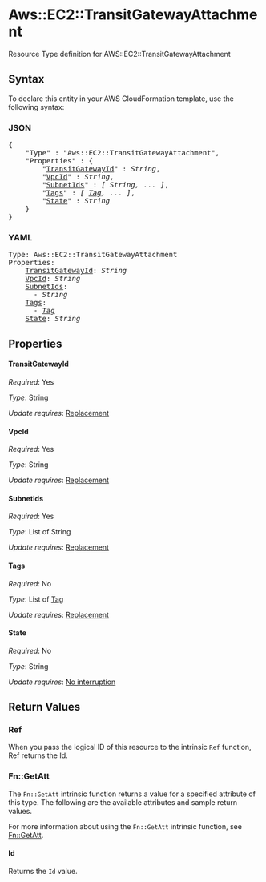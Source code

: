 # Aws::EC2::TransitGatewayAttachment

Resource Type definition for AWS::EC2::TransitGatewayAttachment

## Syntax

To declare this entity in your AWS CloudFormation template, use the following syntax:

### JSON

<pre>
{
    "Type" : "Aws::EC2::TransitGatewayAttachment",
    "Properties" : {
        "<a href="#transitgatewayid" title="TransitGatewayId">TransitGatewayId</a>" : <i>String</i>,
        "<a href="#vpcid" title="VpcId">VpcId</a>" : <i>String</i>,
        "<a href="#subnetids" title="SubnetIds">SubnetIds</a>" : <i>[ String, ... ]</i>,
        "<a href="#tags" title="Tags">Tags</a>" : <i>[ <a href="tag.md">Tag</a>, ... ]</i>,
        "<a href="#state" title="State">State</a>" : <i>String</i>
    }
}
</pre>

### YAML

<pre>
Type: Aws::EC2::TransitGatewayAttachment
Properties:
    <a href="#transitgatewayid" title="TransitGatewayId">TransitGatewayId</a>: <i>String</i>
    <a href="#vpcid" title="VpcId">VpcId</a>: <i>String</i>
    <a href="#subnetids" title="SubnetIds">SubnetIds</a>: <i>
      - String</i>
    <a href="#tags" title="Tags">Tags</a>: <i>
      - <a href="tag.md">Tag</a></i>
    <a href="#state" title="State">State</a>: <i>String</i>
</pre>

## Properties

#### TransitGatewayId

_Required_: Yes

_Type_: String

_Update requires_: [Replacement](https://docs.aws.amazon.com/AWSCloudFormation/latest/UserGuide/using-cfn-updating-stacks-update-behaviors.html#update-replacement)

#### VpcId

_Required_: Yes

_Type_: String

_Update requires_: [Replacement](https://docs.aws.amazon.com/AWSCloudFormation/latest/UserGuide/using-cfn-updating-stacks-update-behaviors.html#update-replacement)

#### SubnetIds

_Required_: Yes

_Type_: List of String

_Update requires_: [Replacement](https://docs.aws.amazon.com/AWSCloudFormation/latest/UserGuide/using-cfn-updating-stacks-update-behaviors.html#update-replacement)

#### Tags

_Required_: No

_Type_: List of <a href="tag.md">Tag</a>

_Update requires_: [Replacement](https://docs.aws.amazon.com/AWSCloudFormation/latest/UserGuide/using-cfn-updating-stacks-update-behaviors.html#update-replacement)

#### State

_Required_: No

_Type_: String

_Update requires_: [No interruption](https://docs.aws.amazon.com/AWSCloudFormation/latest/UserGuide/using-cfn-updating-stacks-update-behaviors.html#update-no-interrupt)

## Return Values

### Ref

When you pass the logical ID of this resource to the intrinsic `Ref` function, Ref returns the Id.

### Fn::GetAtt

The `Fn::GetAtt` intrinsic function returns a value for a specified attribute of this type. The following are the available attributes and sample return values.

For more information about using the `Fn::GetAtt` intrinsic function, see [Fn::GetAtt](https://docs.aws.amazon.com/AWSCloudFormation/latest/UserGuide/intrinsic-function-reference-getatt.html).

#### Id

Returns the <code>Id</code> value.

